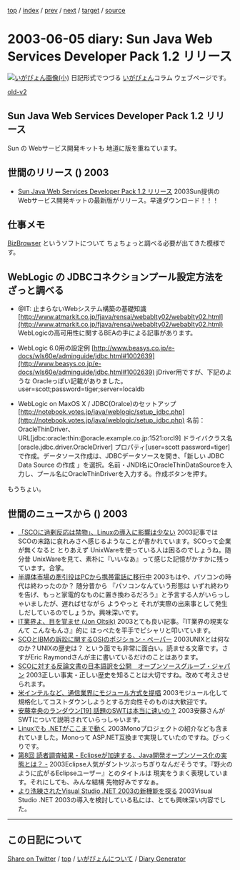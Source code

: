 [top](../index.html) 
 / [index](https://igapyon.github.io/diary/2003/index.html) 
 / [prev](https://igapyon.github.io/diary/2003/ig030604.html) 
 / [next](https://igapyon.github.io/diary/2003/ig030606.html) 
 / [target](https://igapyon.github.io/diary/2003/ig030605.html) 
 / [source](https://github.com/igapyon/diary/blob/gh-pages/2003/ig030605.html.src.md) 

2003-06-05 diary: Sun Java Web Services Developer Pack 1.2 リリース
=====================================================================================================
[![いがぴょん画像(小)](https://igapyon.github.io/diary/images/iga200306s.jpg "いがぴょん")](https://igapyon.github.io/diary/memo/memoigapyon.html) 日記形式でつづる [いがぴょん](https://igapyon.github.io/diary/memo/memoigapyon.html)コラム ウェブページです。

[old-v2](ig030605-orig.html)

## Sun Java Web Services Developer Pack 1.2 リリース

Sun の Webサービス開発キットも 地道に版を重ねています。


## 世間のリリース () 2003

* [Sun Java Web Services Developer Pack 1.2 リリース](http://java.sun.com/webservices/)  2003Sun提供のWebサービス開発キットの最新版がリリース。早速ダウンロード！！！

## 仕事メモ

[BizBrowser](http://www.axissoft.co.jp/biz/bizbd/index.html) というソフトについて ちょちょっと調べる必要が出てきた模様です。

## WebLogic の JDBCコネクションプール設定方法をざっと調べる

* @IT: 止まらないWebシステム構築の基礎知識
  [http://www.atmarkit.co.jp/fjava/rensai/webablty02/webablty02.html](http://www.atmarkit.co.jp/fjava/rensai/webablty02/webablty02.html)
  WebLogicの高可用性に関するBEAの手による記事があります。
  
* WebLogic 6.0用の設定例
  [http://www.beasys.co.jp/e-docs/wls60e/adminguide/jdbc.html#1002639](http://www.beasys.co.jp/e-docs/wls60e/adminguide/jdbc.html#1002639)
  jDriver用ですが、下記のような Oracleっぽい記載がありました。
  user=scott;password=tiger;server=localdb
  
* WebLogic on MaxOS X / JDBC(Oralce)のセットアップ[http://notebook.votes.jp/java/weblogic/setup_jdbc.php](http://notebook.votes.jp/java/weblogic/setup_jdbc.php)
  名前：OracleThinDriver、URL[jdbc:oracle:thin:@oracle.example.co.jp:1521:orcl9] ドライバクラス名[oracle.jdbc.driver.OracleDriver] プロパティ[user=scott password=tiger]で作成。データソース作成は、JDBCデータソースを開き、「新しい JDBC Data Source の作成 」を選択。名前・JNDI名にOracleThinDataSourceを入力し、プール名にOracleThinDriverを入力する。作成ボタンを押す。

もうちょい。

## 世間のニュースから () 2003

* [「SCOに過剰反応は禁物」、Linuxの導入に影響は少ない](http://japan.cnet.com/news/ent/story/0,2000047623,20054932,00.htm)  2003記事では SCOの末路に哀れみさへ感じるようなことが書かれています。SCOって企業が無くなると とりあえず UnixWareを使っている人は困るのでしょうね。随分昔 UnixWareを見て、素朴に『いいなあ』って感じた記憶がかすかに残っています。合掌。
* [半導体市場の牽引役はPCから携帯電話に移行中](http://japan.cnet.com/svc/rss?id=1264.47674.54933)  2003もはや、パソコンの時代は終わったのか？ 随分昔から 『パソコンなんていう形態は いずれ終わりを告げ、もっと家電的なものに置き換わるだろう』と予言する人がいらっしゃいましたが、遅ればせながら ようやっと それが実際の出来事として発生しだしているのでしょうか。興味深いです。
* [IT業界よ、目を覚ませ (Jon Oltsik)](http://japan.cnet.com/news/pers/story/0,2000047682,20054892,00.htm)  2003とても良い記事。『IT業界の現実なんて こんなもんさ』的に ほっぺたを平手でピシャリと叩いています。
* [SCOとIBMの訴訟に関するOSIのポジション・ペーパー](http://opensource.jp/sco/sco-vs-ibm.html)  2003UNIXとは何なのか？UNIXの歴史は？ という面でも非常に面白い。読ませる文章です。さすがEric Raymondさんが主に書いているだけのことはあります。
* [SCOに対する反論文書の日本語訳を公開　オープンソースグループ・ジャパン](http://www.zdnet.co.jp/news/0306/04/njbt_03.html)  2003正しい事実・正しい歴史を知ることは大切ですね。改めて考えさせられます。
* [米インテルなど、通信業界にモジュール方式を提唱](http://japan.cnet.com/news/com/story/0,2000047668,20054979,00.htm)  2003モジュール化して規格化してコストダウンしようとする方向性そのものは大歓迎です。
* [安藤幸央のランダウン[19] 話題のSWTは本当に速いの？](http://www.atmarkit.co.jp/fjava/column/andoh/andoh19.html)  2003安藤さんがSWTについて説明されていらっしゃいます。
* [Linuxでも .NETがここまで動く](http://itpro.nikkeibp.co.jp/free/ITPro/OPINION/20030527/1/)  2003Monoプロジェクトの紹介なども含まれていました。Monoって ASP.NET互換まで実現していたのですね。びっくりです。
* [第8回 読者調査結果 - Eclipseが加速する、Java開発オープンソース化の実態とは？ -](http://www.atmarkit.co.jp/fjava/survey/survey0306/java0303.html)  2003Eclipse人気がダントツぶっちぎりなんだそうです。『野火のように広がるEclipseユーザー』とのタイトルは 現実をうまく表現しています。それにしても、みんな結構 先物好みですなぁ。
* [より洗練されたVisual Studio .NET 2003の新機能を探る](http://www.atmarkit.co.jp/fdotnet/special/vs2003/vs2003_01.html)  2003Visual Studio .NET 2003の導入を検討している私には、とても興味深い内容でした。

----------------------------------------------------------------------------------------------------

## この日記について

[Share on Twitter](https://twitter.com/intent/tweet?hashtags=igapyon%2Cdiary%2C%E3%81%84%E3%81%8C%E3%81%B4%E3%82%87%E3%82%93&text=Sun+Java+Web+Services+Developer+Pack+1.2+%E3%83%AA%E3%83%AA%E3%83%BC%E3%82%B9&url=https%3A%2F%2Figapyon.github.io%2Fdiary%2F2003%2Fig030605.html) / [top](../index.html) / [いがぴょんについて](https://igapyon.github.io/diary/memo/memoigapyon.html) / [Diary Generator](https://github.com/igapyon/igapyonv3)
